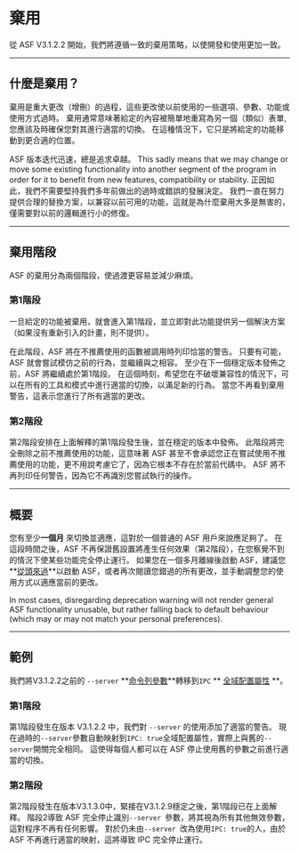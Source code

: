 # 棄用

從 ASF V3.1.2.2 開始，我們將遵循一致的棄用策略，以使開發和使用更加一致。

* * *

## 什麼是棄用？

棄用是重大更改（增刪）的過程，這些更改使以前使用的一些選項、參數、功能或使用方式過時。 棄用通常意味著給定的內容被簡單地重寫為另一個（類似）表單, 您應該及時確保您對其進行適當的切換。 在這種情況下，它只是將給定的功能移動到更合適的位置。

ASF 版本迭代迅速，總是追求卓越。 This sadly means that we may change or move some existing functionality into another segment of the program in order for it to benefit from new features, compatibility or stability. 正因如此，我們不需要堅持我們多年前做出的過時或錯誤的發展決定。 我們一直在努力提供合理的替換方案，以兼容以前可用的功能，這就是為什麼棄用大多是無害的，僅需要對以前的邏輯進行小的修復。

* * *

## 棄用階段

ASF 的棄用分為兩個階段，使過渡更容易並減少麻煩。

### 第1階段

一旦給定的功能被棄用，就會進入第1階段，並立即對此功能提供另一個解決方案（如果沒有重新引入的計畫，則不提供）。

在此階段，ASF 將在不推薦使用的函數被調用時列印恰當的警告。 只要有可能，ASF 就會嘗試模仿之前的行為，並繼續與之相容。 至少在下一個穩定版本發佈之前，ASF 將繼續處於第1階段。 在這個時刻，希望您在不破壞兼容性的情況下，可以在所有的工具和模式中進行適當的切換，以滿足新的行為。 當您不再看到棄用警告，這表示您進行了所有適當的更改。

### 第2階段

第2階段安排在上面解釋的第1階段發生後，並在穩定的版本中發佈。 此階段將完全刪除之前不推薦使用的功能，這意味著 ASF 甚至不會承認您正在嘗試使用不推薦使用的功能，更不用說考慮它了，因為它根本不存在於當前代碼中。 ASF 將不再列印任何警告，因為它不再識別您嘗試執行的操作。

* * *

## 概要

您有至少**一個月** 來切換並適應，這對於一個普通的 ASF 用戶來說應足夠了。 在這段時間之後，ASF 不再保證舊設置將產生任何效果（第2階段），在您察覺不到的情況下使某些功能完全停止運行。 如果您在一個多月離線後啟動 ASF，建議您**[從頭來過](https://github.com/JustArchiNET/ArchiSteamFarm/wiki/Setting-up)**以啟動 ASF，或者再次閱讀您錯過的所有更改，並手動調整您的使用方式以適應當前的更改。

In most cases, disregarding deprecation warning will not render general ASF functionality unusable, but rather falling back to default behaviour (which may or may not match your personal preferences).

* * *

## 範例

我們將V3.1.2.2之前的 `--server` **[命令列參數](https://github.com/JustArchiNET/ArchiSteamFarm/wiki/Command-line-arguments)**轉移到` IPC ` ** [全域配置屬性](https://github.com/JustArchiNET/ArchiSteamFarm/wiki/Configuration#global-config) **。

### 第1階段

第1階段發生在版本 V3.1.2.2 中，我們對 `--server` 的使用添加了適當的警告。 現在過時的`--server`參數自動映射到` IPC: true `全域配置屬性，實際上與舊的`--server`開關完全相同。 這使得每個人都可以在 ASF 停止使用舊的參數之前進行適當的切換。

### 第2階段

第2階段發生在版本V3.1.3.0中，緊接在V3.1.2.9穩定之後，第1階段已在上面解釋。 階段2導致 ASF 完全停止識別`--server `參數，將其視為所有其他無效參數，這對程序不再有任何影響。 對於仍未由`--server `改為使用` IPC: true `的人，由於 ASF 不再進行適當的映射，這將導致 IPC 完全停止運行。